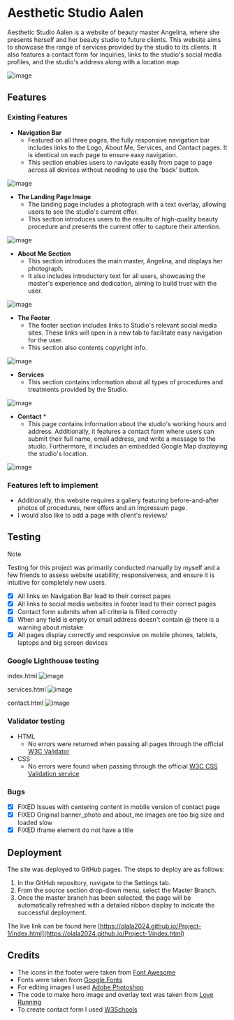 # Aesthetic Studio Aalen

Aesthetic Studio Aalen is a website of beauty master Angelina, where she presents herself and her beauty studio to future clients. This website aims to showcase the range of services provided by the studio to its clients. It also features a contact form for inquiries, links to the studio's social media profiles, and the studio's address along with a location map.

![image](https://github.com/Olala2024/Project-1/assets/166539901/71197a03-fa64-4d75-879e-1eb533c10e98)

## Features

### Existing Features

* **Navigation Bar**
  + Featured on all three pages, the fully responsive navigation bar includes links to the Logo, About Me, Services, and Contact pages. It is identical on each page to ensure easy navigation.
  + This section enables users to navigate easily from page to page across all devices without needing to use the 'back' button.
 
![image](https://github.com/Olala2024/Project-1/assets/166539901/b0481741-3487-491d-a198-a8ed1fb163c7)

* **The Landing Page Image**
  + The landing page includes a photograph with a text overlay, allowing users to see the studio's current offer.
  + This section introduces users to the results of high-quality beauty procedure and presents the current offer to capture their attention.

![image](https://github.com/Olala2024/Project-1/assets/166539901/44b92c00-50f6-4a42-88bb-0f8b244801f7)

* **About Me Section**
  + This section introduces the main master, Angelina, and displays her photograph.
  + It also includes introductory text for all users, showcasing the master's experience and dedication, aiming to build trust with the user.

![image](https://github.com/Olala2024/Project-1/assets/166539901/b4de3f4a-911f-401b-a0ab-c2008ac6434b)

* **The Footer**
  + The footer section includes links to Studio's relevant social media sites. These links will open in a new tab to facilitate easy navigation for the user.
  + This section also contents copyright info.
 
![image](https://github.com/Olala2024/Project-1/assets/166539901/4ebb84bb-a695-48fa-bc35-0a4dc2f5ffeb)

* **Services**
  + This section contains information about all types of procedures and treatments provided by the Studio.
 
![image](https://github.com/Olala2024/Project-1/assets/166539901/6c741765-619c-49cc-868d-b0696f31f74d)

* **Contact** *
  + This page contains information about the studio's working hours and address. Additionally, it features a contact form where users can submit their full name, email address, and write a message to the studio. Furthermore, it includes an embedded Google Map displaying the studio's location.

![image](https://github.com/Olala2024/Project-1/assets/166539901/322771e0-257a-4dc9-a013-fe8120ed8d59)

### Features left to implement

* Additionally, this website requires a gallery featuring before-and-after photos of procedures, new  offers and an Impressum page.
* I would also like to add a page with client's reviews/

## Testing

> [!Note]
> Testing for this project was primarily conducted manually by myself and a few friends to assess website usability, responsiveness, and ensure it is intuitive for completely new users.

- [x] All links on Navigation Bar lead to their correct pages
- [x] All links to social media websites in footer lead to their correct pages
- [x] Contact form submits when all criteria is filled correctly
- [x] When any field is empty or email address doesn't contain @ there is a warning about mistake
- [x] All pages display correctly and responsive on mobile phones, tablets, laptops and big screen devices

 ### Google Lighthouse testing 

index.html
![image](https://github.com/Olala2024/Project-1/assets/166539901/dbb9de31-d54d-498e-997a-d3aafd73e373)

services.html
![image](https://github.com/Olala2024/Project-1/assets/166539901/be330c1d-e2a1-459f-b55b-04e134c9eba6)
 
contact.html
![image](https://github.com/Olala2024/Project-1/assets/166539901/8d0247e8-d455-4643-bb3c-77a7b81d0974)

### Validator testing

* HTML
    + No errors were returned when passing all pages through the official [W3C Validator](https://validator.w3.org/nu/?doc=https%3A%2F%2Folala2024.github.io%2FProject-1%2Findex.html)
* CSS
    + No errors were found when passing through the official [W3C CSS Validation service](https://jigsaw.w3.org/css-validator/validator?uri=https%3A%2F%2Folala2024.github.io%2FProject-1%2Findex.html&profile=css3svg&usermedium=all&warning=1&vextwarning=&lang=en)

### Bugs

- [x] FIXED Issues with centering content in mobile version of contact page
- [x] FIXED Original banner_photo and about_me images are too big size and loaded slow
- [x] FIXED iframe element do not have a title

## Deployment

The site was deployed to GitHub pages. The steps to deploy are as follows:

1. In the GitHub repository, navigate to the Settings tab.
2. From the source section drop-down menu, select the Master Branch.
3. Once the master branch has been selected, the page will be automatically refreshed with a detailed ribbon display to indicate the successful deployment.

The live link can be found here [https://olala2024.github.io/Project-1/index.html](https://olala2024.github.io/Project-1/index.html)

## Credits

* The icons in the footer were taken from [Font Awesome](https://fontawesome.com/)
* Fonts were taken from [Google Fonts](https://fonts.google.com/)
* For editing images I used [Adobe Photoshop](https://www.adobe.com/de/products/photoshop.html)
* The code to make hero image and overlay text was taken from [Love Running](https://github.com/Code-Institute-Solutions/love-running-2.0-sourcecode)
* To create contact form I used [W3Schools](https://www.w3schools.com/howto/howto_css_contact_form.asp)